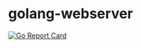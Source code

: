 # golang-webserver
[![Go Report Card](https://goreportcard.com/badge/github.com/SaeedHurzuk/golang-webserver)](https://goreportcard.com/report/github.com/SaeedHurzuk/golang-webserver)
